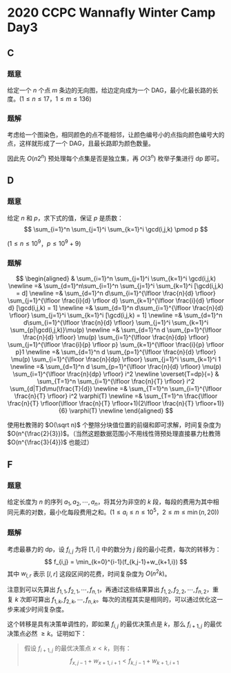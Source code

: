 # 2020 CCPC Wannafly Winter Camp Day3

## **C**

### 题意

给定一个 $n$ 个点 $m$ 条边的无向图，给边定向成为一个 DAG，最小化最长路的长度。($1 \le n \le 17$，$1 \le m \le 136$)

### 题解

考虑给一个图染色，相同颜色的点不能相邻，让颜色编号小的点指向颜色编号大的点，这样就形成了一个 DAG，且最长路即为颜色数量。

因此先 $O(n2^n)$ 预处理每个点集是否是独立集，再 $O(3^n)$ 枚举子集进行 dp 即可。

## **D**

### 题意

给定 $n$ 和 $p$，求下式的值，保证 $p$ 是质数：
$$
\sum_{i=1}^n \sum_{j=1}^i \sum_{k=1}^i \gcd(i,j,k) \pmod p
$$


($1 \le n \le 10^9$，$p \le 10^9 + 9$)

### 题解


$$
\begin{aligned}
& \sum_{i=1}^n \sum_{j=1}^i \sum_{k=1}^i \gcd(i,j,k) \newline
=& \sum_{d=1}^n\sum_{i=1}^n \sum_{j=1}^i \sum_{k=1}^i [\gcd(i,j,k) = d] \newline
=& \sum_{d=1}^n d\sum_{i=1}^{\lfloor \frac{n}{d} \rfloor} \sum_{j=1}^{\lfloor \frac{i}{d} \rfloor d} \sum_{k=1}^{\lfloor \frac{i}{d} \rfloor d} [\gcd(i,j,k) = 1] \newline
=& \sum_{d=1}^n d\sum_{i=1}^{\lfloor \frac{n}{d} \rfloor} \sum_{j=1}^i \sum_{k=1}^i [\gcd(i,j,k) = 1] \newline
=& \sum_{d=1}^n d\sum_{i=1}^{\lfloor \frac{n}{d} \rfloor} \sum_{j=1}^i \sum_{k=1}^i \sum_{p|\gcd(i,j,k)}\mu(p) \newline
=& \sum_{d=1}^n d \sum_{p=1}^{\lfloor \frac{n}{d} \rfloor} \mu(p) \sum_{i=1}^{\lfloor \frac{n}{dp} \rfloor} \sum_{j=1}^{\lfloor \frac{i}{p} \rfloor p} \sum_{k=1}^{\lfloor \frac{i}{p} \rfloor p}1 \newline
=& \sum_{d=1}^n d \sum_{p=1}^{\lfloor \frac{n}{d} \rfloor} \mu(p) \sum_{i=1}^{\lfloor \frac{n}{dp} \rfloor} \sum_{j=1}^i \sum_{k=1}^i 1 \newline
=& \sum_{d=1}^n d \sum_{p=1}^{\lfloor \frac{n}{d} \rfloor} \mu(p) \sum_{i=1}^{\lfloor \frac{n}{dp} \rfloor} i^2 \newline
\overset{T=dp}{=} & \sum_{T=1}^n \sum_{i=1}^{\lfloor \frac{n}{T} \rfloor} i^2 \sum_{d|T}d\mu(\frac{T}{d})  \newline
=& \sum_{T=1}^n \sum_{i=1}^{\lfloor \frac{n}{T} \rfloor} i^2 \varphi(T) \newline
=& \sum_{T=1}^n \frac{\lfloor \frac{n}{T} \rfloor(\lfloor \frac{n}{T} \rfloor+1)(2\lfloor \frac{n}{T} \rfloor+1)}{6} \varphi(T)  \newline
\end{aligned}
$$

使用杜教筛的 $O(\sqrt n)$ 个整除分块值位置的前缀和即可求解，时间复杂度为 $O(n^{\frac{2}{3}})$。（当然这题数据范围小不用线性筛预处理直接暴力杜教筛 $O(n^{\frac{3}{4}})$ 也能过）

## **F**

### 题意

给定长度为 $n$ 的序列 $a_1,a_2,\cdots,a_n$，将其分为非空的 $k$ 段，每段的费用为其中相同元素的对数，最小化每段费用之和。($1 \le a_i \le n \le 10^5$，$2 \le m \le \min(n,20)$)

### 题解

考虑最暴力的 dp，设 $f_{i,j}$ 为将 $[1,i]$ 中的数分为 $j$ 段的最小花费，每次的转移为：
$$
f_{i,j} = \min_{k=0}^{i-1}(f_{k,j-1}+w_{k+1,i})
$$
其中 $w_{l,r}$ 表示 $[l,r]$ 这段区间的花费，时间复杂度为 $O(n^2k)$。

注意到可以先算出 $f_{1,1},f_{2,1},\cdots,f_{n,1}$，再通过这些结果算出 $f_{1,2},f_{2,2},\cdots,f_{n,2}$，重复 $k$ 次即可算出 $f_{1,k},f_{2,k},\cdots,f_{n,k}$。每次的流程其实是相同的，可以通过优化这一步来减少时间复杂度。

这个转移是具有决策单调性的，即如果 $f_{i,j}$ 的最优决策点是 $k$，那么 $f_{i+1,j}$ 的最优决策点必然 $\ge k$。证明如下：

> 假设 $f_{i+1,j}$ 的最优决策点 $x<k$，则有：
> $$
> f_{x,j-1}+w_{x+1,i+1} < f_{k,j-1}+w_{k+1,i+1}
> $$
> 